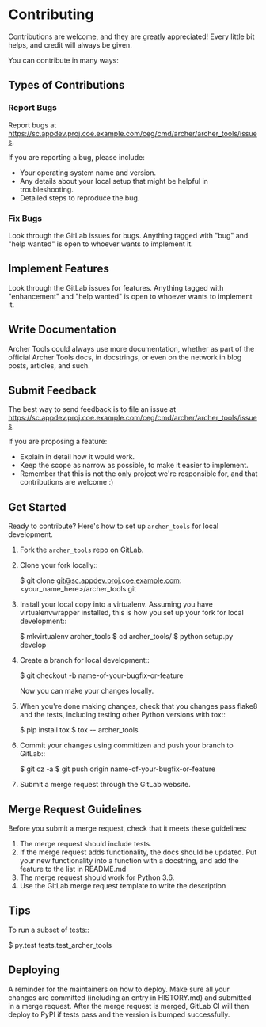 # Contributing

Contributions are welcome, and they are greatly appreciated! Every little bit
helps, and credit will always be given.

You can contribute in many ways:

## Types of Contributions

### Report Bugs
Report bugs at https://sc.appdev.proj.coe.example.com/ceg/cmd/archer/archer_tools/issues.

If you are reporting a bug, please include:

* Your operating system name and version.
* Any details about your local setup that might be helpful in troubleshooting.
* Detailed steps to reproduce the bug.

### Fix Bugs

Look through the GitLab issues for bugs. Anything tagged with "bug" and "help
wanted" is open to whoever wants to implement it.

## Implement Features

Look through the GitLab issues for features. Anything tagged with "enhancement"
and "help wanted" is open to whoever wants to implement it.

## Write Documentation

Archer Tools could always use more documentation, whether as
part of the official Archer Tools docs, in docstrings, or
even on the network in blog posts, articles, and such.

## Submit Feedback

The best way to send feedback is to file an issue at https://sc.appdev.proj.coe.example.com/ceg/cmd/archer/archer_tools/issues.

If you are proposing a feature:

* Explain in detail how it would work.
* Keep the scope as narrow as possible, to make it easier to implement.
* Remember that this is not the only project we're responsible for, and that
  contributions are welcome :)

## Get Started

Ready to contribute? Here's how to set up `archer_tools` for local development.

1. Fork the `archer_tools` repo on GitLab.
2. Clone your fork locally::

    $ git clone git@sc.appdev.proj.coe.example.com:<your_name_here>/archer_tools.git

3. Install your local copy into a virtualenv. Assuming you have virtualenvwrapper installed, this is how you set up your fork for local development::

    $ mkvirtualenv archer_tools
    $ cd archer_tools/
    $ python setup.py develop

4. Create a branch for local development::

    $ git checkout -b name-of-your-bugfix-or-feature

    Now you can make your changes locally.

5. When you're done making changes, check that you changes pass flake8 and the
    tests, including testing other Python versions with tox::

    $ pip install tox
    $ tox -- archer_tools

6. Commit your changes using commitizen and push your branch to GitLab::

    $ git cz -a
    $ git push origin name-of-your-bugfix-or-feature

7. Submit a merge request through the GitLab website.

## Merge Request Guidelines

Before you submit a merge request, check that it meets these guidelines:

1. The merge request should include tests.
2. If the merge request adds functionality, the docs should be updated. Put
    your new functionality into a function with a docstring, and add the
    feature to the list in README.md
3. The merge request should work for Python 3.6.
4. Use the GitLab merge request template to write the description

## Tips

To run a subset of tests::

$ py.test tests.test_archer_tools


## Deploying

A reminder for the maintainers on how to deploy.
Make sure all your changes are committed (including an entry in HISTORY.md) and
submitted in a merge request. After the merge request is merged, GitLab CI will
then deploy to PyPI if tests pass and the version is bumped successfully.

